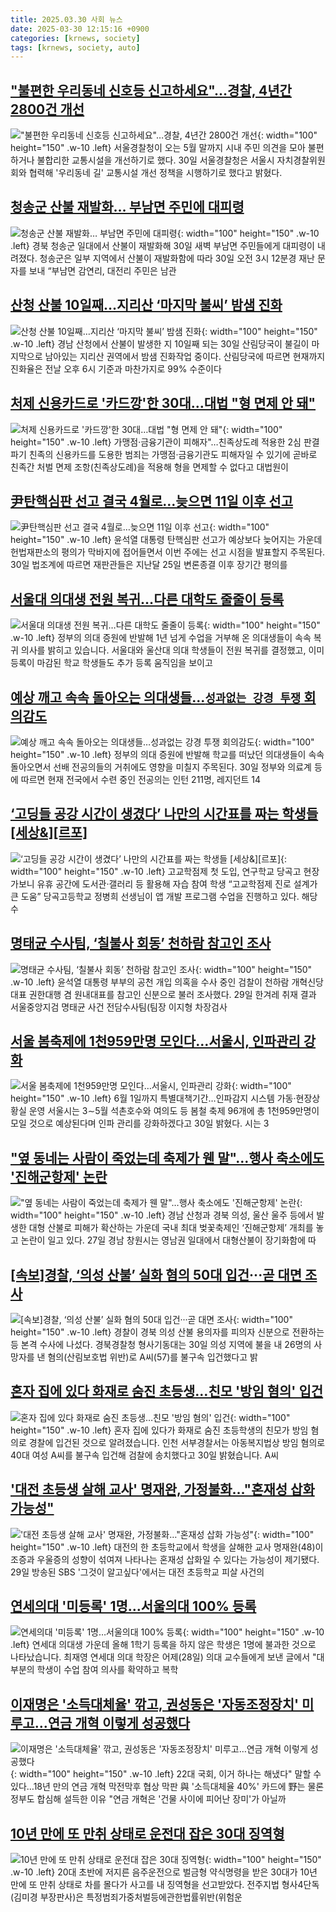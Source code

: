 ```yaml
---
title: 2025.03.30 사회 뉴스
date: 2025-03-30 12:15:16 +0900
categories: [krnews, society]
tags: [krnews, society, auto]
---
```

## ["불편한 우리동네 신호등 신고하세요"…경찰, 4년간 2800건 개선](https://n.news.naver.com/mnews/article/421/0008161444)

!["불편한 우리동네 신호등 신고하세요"…경찰, 4년간 2800건 개선](https://mimgnews.pstatic.net/image/origin/421/2025/03/30/8161444.jpg?type=nf220_150){: width="100" height="150" .w-10 .left}
서울경찰청이 오는 5월 말까지 시내 주민 의견을 모아 불편하거나 불합리한 교통시설을 개선하기로 했다. 30일 서울경찰청은 서울시 자치경찰위원회와 협력해 '우리동네 길' 교통시설 개선 정책을 시행하기로 했다고 밝혔다.

## [청송군 산불 재발화… 부남면 주민에 대피령](https://n.news.naver.com/mnews/article/020/0003624631)

![청송군 산불 재발화… 부남면 주민에 대피령](https://mimgnews.pstatic.net/image/origin/020/2025/03/30/3624631.jpg?type=nf220_150){: width="100" height="150" .w-10 .left}
경북 청송군 일대에서 산불이 재발화해 30일 새벽 부남면 주민들에게 대피령이 내려졌다. 청송군은 일부 지역에서 산불이 재발화함에 따라 30일 오전 3시 12분경 재난 문자를 보내 “부남면 감연리, 대전리 주민은 남관

## [산청 산불 10일째…지리산 ‘마지막 불씨’ 밤샘 진화](https://n.news.naver.com/mnews/article/366/0001065057)

![산청 산불 10일째…지리산 ‘마지막 불씨’ 밤샘 진화](https://mimgnews.pstatic.net/image/origin/366/2025/03/30/1065057.jpg?type=nf220_150){: width="100" height="150" .w-10 .left}
경남 산청에서 산불이 발생한 지 10일째 되는 30일 산림당국이 불길이 마지막으로 남아있는 지리산 권역에서 밤샘 진화작업 중이다. 산림당국에 따르면 현재까지 진화율은 전날 오후 6시 기준과 마찬가지로 99% 수준이다

## [처제 신용카드로 '카드깡'한 30대…대법 "형 면제 안 돼"](https://n.news.naver.com/mnews/article/001/0015298020)

![처제 신용카드로 '카드깡'한 30대…대법 "형 면제 안 돼"](https://mimgnews.pstatic.net/image/origin/001/2025/03/30/15298020.jpg?type=nf220_150){: width="100" height="150" .w-10 .left}
가맹점·금융기관이 피해자"…친족상도례 적용한 2심 판결 파기 친족의 신용카드를 도용한 범죄는 가맹점·금융기관도 피해자일 수 있기에 곧바로 친족간 처벌 면제 조항(친족상도례)을 적용해 형을 면제할 수 없다고 대법원이

## [尹탄핵심판 선고 결국 4월로…늦으면 11일 이후 선고](https://n.news.naver.com/mnews/article/088/0000938858)

![尹탄핵심판 선고 결국 4월로…늦으면 11일 이후 선고](https://mimgnews.pstatic.net/image/origin/088/2025/03/30/938858.jpg?type=nf220_150){: width="100" height="150" .w-10 .left}
윤석열 대통령 탄핵심판 선고가 예상보다 늦어지는 가운데 헌법재판소의 평의가 막바지에 접어들면서 이번 주에는 선고 시점을 발표할지 주목된다. 30일 법조계에 따르면 재판관들은 지난달 25일 변론종결 이후 장기간 평의를

## [서울대 의대생 전원 복귀…다른 대학도 줄줄이 등록](https://n.news.naver.com/mnews/article/422/0000725827)

![서울대 의대생 전원 복귀…다른 대학도 줄줄이 등록](https://mimgnews.pstatic.net/image/origin/422/2025/03/29/725827.jpg?type=nf220_150){: width="100" height="150" .w-10 .left}
정부의 의대 증원에 반발해 1년 넘게 수업을 거부해 온 의대생들이 속속 복귀 의사를 밝히고 있습니다. 서울대와 울산대 의대 학생들이 전원 복귀를 결정했고, 이미 등록이 마감된 학교 학생들도 추가 등록 움직임을 보이고

## [예상 깨고 속속 돌아오는 의대생들…`성과없는 강경 투쟁` 회의감도](https://n.news.naver.com/mnews/article/029/0002944460)

![예상 깨고 속속 돌아오는 의대생들…`성과없는 강경 투쟁` 회의감도](https://mimgnews.pstatic.net/image/origin/029/2025/03/30/2944460.jpg?type=nf220_150){: width="100" height="150" .w-10 .left}
정부의 의대 증원에 반발해 학교를 떠났던 의대생들이 속속 돌아오면서 선배 전공의들의 거취에도 영향을 미칠지 주목된다. 30일 정부와 의료계 등에 따르면 현재 전국에서 수련 중인 전공의는 인턴 211명, 레지던트 14

## [‘고딩들 공강 시간이 생겼다’ 나만의 시간표를 짜는 학생들 [세상&][르포]](https://n.news.naver.com/mnews/article/016/0002449651)

![‘고딩들 공강 시간이 생겼다’ 나만의 시간표를 짜는 학생들 [세상&][르포]](https://mimgnews.pstatic.net/image/origin/016/2025/03/30/2449651.jpg?type=nf220_150){: width="100" height="150" .w-10 .left}
고교학점제 첫 도입, 연구학교 당곡고 현장가보니 유휴 공간에 도서관·갤러리 등 활용해 자습 참여 학생 “고교학점제 진로 설계가 큰 도움” 당곡고등학교 정병희 선생님이 앱 개발 프로그램 수업을 진행하고 있다. 해당 수

## [명태균 수사팀, ‘칠불사 회동’ 천하람 참고인 조사](https://n.news.naver.com/mnews/article/028/0002738178)

![명태균 수사팀, ‘칠불사 회동’ 천하람 참고인 조사](https://mimgnews.pstatic.net/image/origin/028/2025/03/29/2738178.jpg?type=nf220_150){: width="100" height="150" .w-10 .left}
윤석열 대통령 부부의 공천 개입 의혹을 수사 중인 검찰이 천하람 개혁신당 대표 권한대행 겸 원내대표를 참고인 신분으로 불러 조사했다. 29일 한겨레 취재 결과 서울중앙지검 명태균 사건 전담수사팀(팀장 이지형 차장검사

## [서울 봄축제에 1천959만명 모인다…서울시, 인파관리 강화](https://n.news.naver.com/mnews/article/001/0015298243)

![서울 봄축제에 1천959만명 모인다…서울시, 인파관리 강화](https://mimgnews.pstatic.net/image/origin/001/2025/03/30/15298243.jpg?type=nf220_150){: width="100" height="150" .w-10 .left}
6월 1일까지 특별대책기간…인파감지 시스템 가동·현장상황실 운영 서울시는 3∼5월 석촌호수와 여의도 등 봄철 축제 96개에 총 1천959만명이 모일 것으로 예상된다며 인파 관리를 강화하겠다고 30일 밝혔다. 시는 3

## ["옆 동네는 사람이 죽었는데 축제가 웬 말"…행사 축소에도 '진해군항제' 논란](https://n.news.naver.com/mnews/article/011/0004467561)

!["옆 동네는 사람이 죽었는데 축제가 웬 말"…행사 축소에도 '진해군항제' 논란](https://mimgnews.pstatic.net/image/origin/011/2025/03/29/4467561.jpg?type=nf220_150){: width="100" height="150" .w-10 .left}
경남 산청과 경북 의성, 울산 울주 등에서 발생한 대형 산불로 피해가 확산하는 가운데 국내 최대 벚꽃축제인 ‘진해군항제’ 개최를 놓고 논란이 일고 있다. 27일 경남 창원시는 영남권 일대에서 대형산불이 장기화함에 따

## [[속보]경찰, ‘의성 산불’ 실화 혐의 50대 입건···곧 대면 조사](https://n.news.naver.com/mnews/article/032/0003359896)

![[속보]경찰, ‘의성 산불’ 실화 혐의 50대 입건···곧 대면 조사](https://mimgnews.pstatic.net/image/origin/032/2025/03/30/3359896.jpg?type=nf220_150){: width="100" height="150" .w-10 .left}
경찰이 경북 의성 산불 용의자를 피의자 신분으로 전환하는 등 본격 수사에 나섰다. 경북경찰청 형사기동대는 30일 의성 지역에 불을 내 26명의 사망자를 낸 혐의(산림보호법 위반)로 A씨(57)를 불구속 입건했다고 밝

## [혼자 집에 있다 화재로 숨진 초등생…친모 '방임 혐의' 입건](https://n.news.naver.com/mnews/article/422/0000726050)

![혼자 집에 있다 화재로 숨진 초등생…친모 '방임 혐의' 입건](https://mimgnews.pstatic.net/image/origin/422/2025/03/30/726050.jpg?type=nf220_150){: width="100" height="150" .w-10 .left}
혼자 집에 있다가 화재로 숨진 초등학생의 친모가 방임 혐의로 경찰에 입건된 것으로 알려졌습니다. 인천 서부경찰서는 아동복지법상 방임 혐의로 40대 여성 A씨를 불구속 입건해 검찰에 송치했다고 30일 밝혔습니다. A씨

## ['대전 초등생 살해 교사' 명재완, 가정불화…"혼재성 삽화 가능성"](https://n.news.naver.com/mnews/article/014/0005328248)

!['대전 초등생 살해 교사' 명재완, 가정불화…"혼재성 삽화 가능성"](https://mimgnews.pstatic.net/image/origin/014/2025/03/30/5328248.jpg?type=nf220_150){: width="100" height="150" .w-10 .left}
대전의 한 초등학교에서 학생을 살해한 교사 명재완(48)이 조증과 우울증의 성향이 섞여져 나타나는 혼재성 삽화일 수 있다는 가능성이 제기됐다. 29일 방송된 SBS '그것이 알고싶다'에서는 대전 초등학교 피살 사건의

## [연세의대 '미등록' 1명…서울의대 100% 등록](https://n.news.naver.com/mnews/article/057/0001878917)

![연세의대 '미등록' 1명…서울의대 100% 등록](https://mimgnews.pstatic.net/image/origin/057/2025/03/29/1878917.jpg?type=nf220_150){: width="100" height="150" .w-10 .left}
연세대 의대생 가운데 올해 1학기 등록을 하지 않은 학생은 1명에 불과한 것으로 나타났습니다. 최재영 연세대 의대 학장은 어제(28일) 의대 교수들에게 보낸 글에서 "대부분의 학생이 수업 참여 의사를 확약하고 복학

## [이재명은 '소득대체율' 깎고, 권성동은 '자동조정장치' 미루고…연금 개혁 이렇게 성공했다](https://n.news.naver.com/mnews/article/586/0000100216)

![이재명은 '소득대체율' 깎고, 권성동은 '자동조정장치' 미루고…연금 개혁 이렇게 성공했다](https://mimgnews.pstatic.net/image/origin/586/2025/03/29/100216.jpg?type=nf220_150){: width="100" height="150" .w-10 .left}
22대 국회, 이거 하나는 해냈다" 말할 수 있다…18년 만의 연금 개혁 막전막후 협상 막판 與 '소득대체율 40%' 카드에 野는 물론 정부도 합심해 설득한 이유 "연금 개혁은 '건물 사이에 피어난 장미'가 아닐까

## [10년 만에 또 만취 상태로 운전대 잡은 30대 징역형](https://n.news.naver.com/mnews/article/469/0000856497)

![10년 만에 또 만취 상태로 운전대 잡은 30대 징역형](https://mimgnews.pstatic.net/image/origin/469/2025/03/29/856497.jpg?type=nf220_150){: width="100" height="150" .w-10 .left}
20대 초반에 저지른 음주운전으로 벌금형 약식명령을 받은 30대가 10년 만에 또 만취 상태로 차를 몰다가 사고를 내 징역형을 선고받았다. 전주지법 형사4단독(김미경 부장판사)은 특정범죄가중처벌등에관한법률위반(위험운

